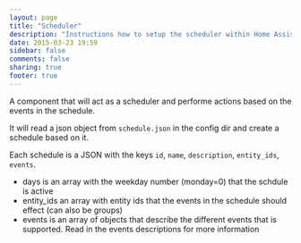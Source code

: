 ```yaml
---
layout: page
title: "Scheduler"
description: "Instructions how to setup the scheduler within Home Assistant."
date: 2015-03-23 19:59
sidebar: false
comments: false
sharing: true
footer: true
---
```


A component that will act as a scheduler and performe actions based
on the events in the schedule.

It will read a json object from `schedule.json` in the config dir and create a schedule based on it.

Each schedule is a JSON with the keys `id`, `name`, `description`, `entity_ids`, `events`.

- days is an array with the weekday number (monday=0) that the schdule
    is active
- entity_ids an array with entity ids that the events in the schedule should
    effect (can also be groups)
- events is an array of objects that describe the different events that is
    supported. Read in the events descriptions for more information
